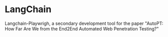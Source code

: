 # LangChain

Langchain-Playwrigh, a secondary development tool for the paper "AutoPT: How Far Are We from the End2End Automated Web Penetration Testing?"
